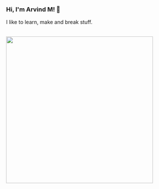 ### Hi, I'm Arvind M!  :wave:

I like to learn, make and break stuff.
<br />




  <br />
<img src = "https://github-readme-stats.vercel.app/api?username=mhtocs&show_icons=true&theme=bear" width = 400>
<!-- <img src = "https://github-readme-stats.vercel.app/api/top-langs?username=mhtocs&layout=compact&theme=bear&hide_border=true&hide=jupyter%20notebook" width = 400> -->
